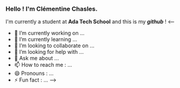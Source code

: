 ### Hello ! I'm Clémentine Chasles. 
I'm currently a student at **Ada Tech School** and this is my **_github_** !
<--
- 🔭 I’m currently working on ...
- 🌱 I’m currently learning ...
- 👯 I’m looking to collaborate on ...
- 🤔 I’m looking for help with ...
- 💬 Ask me about ...
- 📫 How to reach me : ...
- 😄 Pronouns : ...
- ⚡ Fun fact : ...
-->

